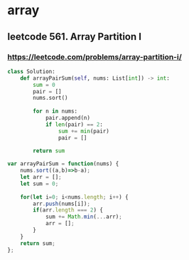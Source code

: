# array

## leetcode 561. Array Partition I

### https://leetcode.com/problems/array-partition-i/

```py
class Solution:
    def arrayPairSum(self, nums: List[int]) -> int:
        sum = 0
        pair = []
        nums.sort()
        
        for n in nums:
            pair.append(n)
            if len(pair) == 2:
                sum += min(pair)
                pair = []
                
        return sum
```

```js
var arrayPairSum = function(nums) {
    nums.sort((a,b)=>b-a);
    let arr = [];
    let sum = 0;
    
    for(let i=0; i<nums.length; i++) {
        arr.push(nums[i]);
        if(arr.length === 2) {
            sum += Math.min(...arr);
            arr = [];
        }
    }
    return sum;
};
```